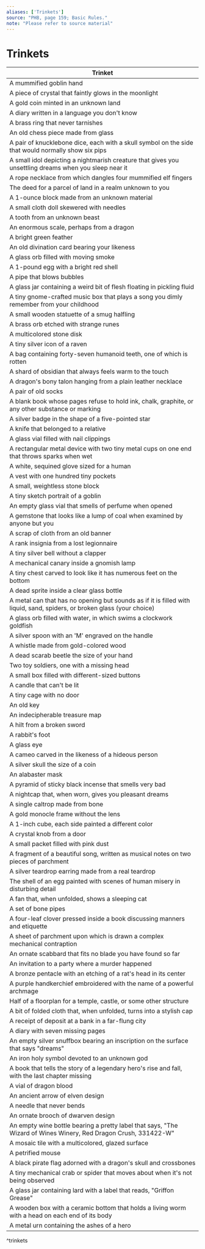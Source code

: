 ```yaml
---
aliases: ['Trinkets']
source: "PHB, page 159; Basic Rules."
note: "Please refer to source material"
---
```

# Trinkets

| Trinket |
|---------|
| A mummified goblin hand |
| A piece of crystal that faintly glows in the moonlight |
| A gold coin minted in an unknown land |
| A diary written in a language you don't know |
| A brass ring that never tarnishes |
| An old chess piece made from glass |
| A pair of knucklebone dice, each with a skull symbol on the side that would normally show six pips |
| A small idol depicting a nightmarish creature that gives you unsettling dreams when you sleep near it |
| A rope necklace from which dangles four mummified elf fingers |
| The deed for a parcel of land in a realm unknown to you |
| A 1-ounce block made from an unknown material |
| A small cloth doll skewered with needles |
| A tooth from an unknown beast |
| An enormous scale, perhaps from a dragon |
| A bright green feather |
| An old divination card bearing your likeness |
| A glass orb filled with moving smoke |
| A 1-pound egg with a bright red shell |
| A pipe that blows bubbles |
| A glass jar containing a weird bit of flesh floating in pickling fluid |
| A tiny gnome-crafted music box that plays a song you dimly remember from your childhood |
| A small wooden statuette of a smug halfling |
| A brass orb etched with strange runes |
| A multicolored stone disk |
| A tiny silver icon of a raven |
| A bag containing forty-seven humanoid teeth, one of which is rotten |
| A shard of obsidian that always feels warm to the touch |
| A dragon's bony talon hanging from a plain leather necklace |
| A pair of old socks |
| A blank book whose pages refuse to hold ink, chalk, graphite, or any other substance or marking |
| A silver badge in the shape of a five-pointed star |
| A knife that belonged to a relative |
| A glass vial filled with nail clippings |
| A rectangular metal device with two tiny metal cups on one end that throws sparks when wet |
| A white, sequined glove sized for a human |
| A vest with one hundred tiny pockets |
| A small, weightless stone block |
| A tiny sketch portrait of a goblin |
| An empty glass vial that smells of perfume when opened |
| A gemstone that looks like a lump of coal when examined by anyone but you |
| A scrap of cloth from an old banner |
| A rank insignia from a lost legionnaire |
| A tiny silver bell without a clapper |
| A mechanical canary inside a gnomish lamp |
| A tiny chest carved to look like it has numerous feet on the bottom |
| A dead sprite inside a clear glass bottle |
| A metal can that has no opening but sounds as if it is filled with liquid, sand, spiders, or broken glass (your choice) |
| A glass orb filled with water, in which swims a clockwork goldfish |
| A silver spoon with an 'M' engraved on the handle |
| A whistle made from gold-colored wood |
| A dead scarab beetle the size of your hand |
| Two toy soldiers, one with a missing head |
| A small box filled with different-sized buttons |
| A candle that can't be lit |
| A tiny cage with no door |
| An old key |
| An indecipherable treasure map |
| A hilt from a broken sword |
| A rabbit's foot |
| A glass eye |
| A cameo carved in the likeness of a hideous person |
| A silver skull the size of a coin |
| An alabaster mask |
| A pyramid of sticky black incense that smells very bad |
| A nightcap that, when worn, gives you pleasant dreams |
| A single caltrop made from bone |
| A gold monocle frame without the lens |
| A 1-inch cube, each side painted a different color |
| A crystal knob from a door |
| A small packet filled with pink dust |
| A fragment of a beautiful song, written as musical notes on two pieces of parchment |
| A silver teardrop earring made from a real teardrop |
| The shell of an egg painted with scenes of human misery in disturbing detail |
| A fan that, when unfolded, shows a sleeping cat |
| A set of bone pipes |
| A four-leaf clover pressed inside a book discussing manners and etiquette |
| A sheet of parchment upon which is drawn a complex mechanical contraption |
| An ornate scabbard that fits no blade you have found so far |
| An invitation to a party where a murder happened |
| A bronze pentacle with an etching of a rat's head in its center |
| A purple handkerchief embroidered with the name of a powerful archmage |
| Half of a floorplan for a temple, castle, or some other structure |
| A bit of folded cloth that, when unfolded, turns into a stylish cap |
| A receipt of deposit at a bank in a far-flung city |
| A diary with seven missing pages |
| An empty silver snuffbox bearing an inscription on the surface that says "dreams" |
| An iron holy symbol devoted to an unknown god |
| A book that tells the story of a legendary hero's rise and fall, with the last chapter missing |
| A vial of dragon blood |
| An ancient arrow of elven design |
| A needle that never bends |
| An ornate brooch of dwarven design |
| An empty wine bottle bearing a pretty label that says, "The Wizard of Wines Winery, Red Dragon Crush, 331422-W" |
| A mosaic tile with a multicolored, glazed surface |
| A petrified mouse |
| A black pirate flag adorned with a dragon's skull and crossbones |
| A tiny mechanical crab or spider that moves about when it's not being observed |
| A glass jar containing lard with a label that reads, "Griffon Grease" |
| A wooden box with a ceramic bottom that holds a living worm with a head on each end of its body |
| A metal urn containing the ashes of a hero |
^trinkets

